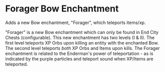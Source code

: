 # Forager Bow Enchantment
Adds a new Bow enchantment, "Forager", which teleports items/xp.

"Forager" is a new Bow enchantment which can only be found in End City Chests (configurable). This new enchantment has two levels (I & II). The first level teleports XP Orbs upon killing an entity with the enchanted Bow. The second level teleports *both* XP Orbs and Items upon kills. The Forager enchantment is related to the Enderman's power of teleportation - as is indicated by the purple particles and teleport sound when XP/Items are teleported.
